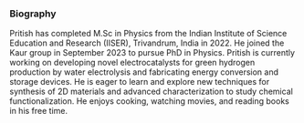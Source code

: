 ### Biography

Pritish has completed M.Sc in Physics from the Indian Institute of Science Education and Research (IISER), Trivandrum, India in 2022. He joined the Kaur group in September 2023 to pursue PhD in Physics. Pritish is currently working on developing novel electrocatalysts for green hydrogen production by water electrolysis and fabricating energy conversion and storage devices. He is eager to learn and explore new techniques for synthesis of 2D materials and advanced characterization to study chemical functionalization. He enjoys cooking, watching movies, and reading books in his free time.
